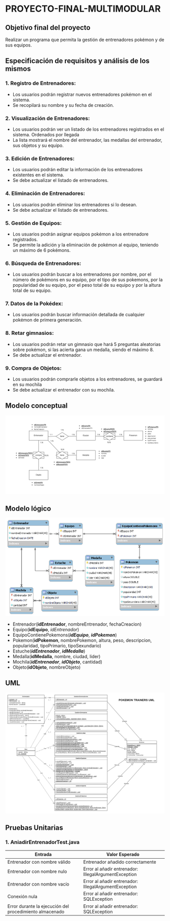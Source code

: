 # PROYECTO-FINAL-MULTIMODULAR

## Objetivo final del proyecto
Realizar un programa que permita la gestión de entrenadores pokémon y de sus equipos.

## Especificación de requisitos y análisis de los mismos
### 1. Registro de Entrenadores:
- Los usuarios podrán registrar nuevos entrenadores pokémon en el sistema.
- Se recopilará su nombre y su fecha de creación.
### 2. Visualización de Entrenadores:
- Los usuarios podrán ver un listado de los entrenadores registrados en el sistema. Ordenados por llegada
- La lista mostrará el nombre del entrenador, las medallas del entrenador, sus objetos y su equipo.
### 3. Edición de Entrenadores:
- Los usuarios podrán editar la información de los entrenadores existentes en el sistema.
- Se debe actualizar el listado de entrenadores.
### 4. Eliminación de Entrenadores:
- Los usuarios podrán eliminar los entrenadores si lo desean.
- Se debe actualizar el listado de entrenadores.
### 5. Gestión de Equipos:
- Los usuarios podrán asignar equipos pokémon a los entrenadore registrados.
- Se permite la adición y la eliminación de pokémon al equipo, teniendo un máximo de 6 pokémons.
### 6. Búsqueda de Entrenadores:
- Los usuarios podrán buscar a los entrenadores por nombre, por el número de pokémons en su equipo, por el tipo de sus pokemons, por la popularidad de su equipo, por el peso total de su equipo y por la altura total de su equipo.
### 7. Datos de la Pokédex:
- Los usuarios podrán buscar información detallada de cualquier pokémon de primera generación.
### 8. Retar gimnasios:
- Los usuarios podrán retar un gimnasio que hará 5 preguntas aleatorias sobre pokémon, si las acierta gana un medalla, siendo el máximo 8.
- Se debe actualizar el entrenador.
### 9. Compra de Objetos:
- Los usuarios podrán comprarle objetos a los entrenadores, se guardará en su mochila
- Se debe actualizar el entrenador con su mochila.

## Modelo conceptual
![Modelo conceptual pkmnTrainers](modelo_conceptual.png)

## Modelo lógico
![Modelo lógico pkmnTrainers](modelo_logico.png)

- Entrenador(**idEntrenador**, nombreEntrenador, fechaCreacion)
- Equipo(**idEquipo**, _idEntrenador_)
- EquipoContienePokemons(**_idEquipo_**, **_idPokemon_**)
- Pokemon(**idPokemon**, nombrePokemon, altura, peso, descripcion, popularidad, tipoPrimario, tipoSexundario)
- Estuche(**_idEntrenador_**, **_idMedalla_**)
- Medalla(**idMedalla**, nombre, ciudad, lider)
- Mochila(**_idEntrenador_**, **_idObjeto_**, cantidad)
- Objeto(**idObjeto**, nombreObjeto)

## UML
![Modelo lógico pkmnTrainers](PkmnTrainersUML.png)

## Pruebas Unitarias

### 1. AniadirEntrenadorTest.java

|          Entrada          |          Valor Esperado          |
|---------------------------|----------------------------------|
| Entrenador con nombre válido | Entrenador añadido correctamente |
| Entrenador con nombre nulo   | Error al añadir entrenador: IllegalArgumentException |
| Entrenador con nombre vacío  | Error al añadir entrenador: IllegalArgumentException |
| Conexión nula                | Error al añadir entrenador: SQLException |
| Error durante la ejecución del procedimiento almacenado | Error al añadir entrenador: SQLException |
